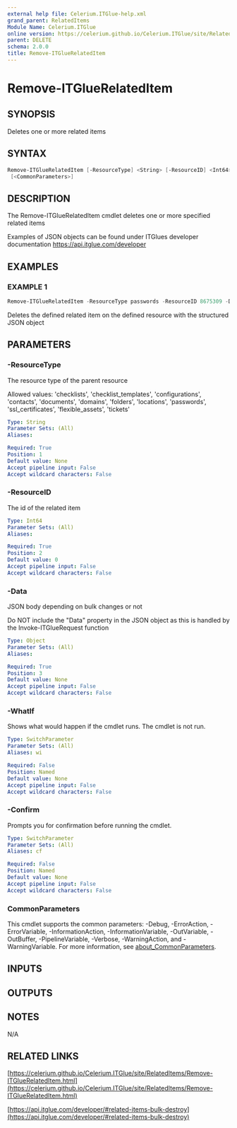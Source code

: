 ```yaml
---
external help file: Celerium.ITGlue-help.xml
grand_parent: RelatedItems
Module Name: Celerium.ITGlue
online version: https://celerium.github.io/Celerium.ITGlue/site/RelatedItems/Remove-ITGlueRelatedItem.html
parent: DELETE
schema: 2.0.0
title: Remove-ITGlueRelatedItem
---
```


# Remove-ITGlueRelatedItem

## SYNOPSIS
Deletes one or more related items

## SYNTAX

```powershell
Remove-ITGlueRelatedItem [-ResourceType] <String> [-ResourceID] <Int64> [-Data] <Object> [-WhatIf] [-Confirm]
 [<CommonParameters>]
```

## DESCRIPTION
The Remove-ITGlueRelatedItem cmdlet deletes one or more specified
related items

Examples of JSON objects can be found under ITGlues developer documentation
    https://api.itglue.com/developer

## EXAMPLES

### EXAMPLE 1
```powershell
Remove-ITGlueRelatedItem -ResourceType passwords -ResourceID 8675309 -Data $JsonObject
```

Deletes the defined related item on the defined resource with the structured
JSON object

## PARAMETERS

### -ResourceType
The resource type of the parent resource

Allowed values:
'checklists', 'checklist_templates', 'configurations', 'contacts',
'documents', 'domains', 'folders', 'locations', 'passwords', 'ssl_certificates',
'flexible_assets', 'tickets'

```yaml
Type: String
Parameter Sets: (All)
Aliases:

Required: True
Position: 1
Default value: None
Accept pipeline input: False
Accept wildcard characters: False
```

### -ResourceID
The id of the related item

```yaml
Type: Int64
Parameter Sets: (All)
Aliases:

Required: True
Position: 2
Default value: 0
Accept pipeline input: False
Accept wildcard characters: False
```

### -Data
JSON body depending on bulk changes or not

Do NOT include the "Data" property in the JSON object as this is handled
by the Invoke-ITGlueRequest function

```yaml
Type: Object
Parameter Sets: (All)
Aliases:

Required: True
Position: 3
Default value: None
Accept pipeline input: False
Accept wildcard characters: False
```

### -WhatIf
Shows what would happen if the cmdlet runs.
The cmdlet is not run.

```yaml
Type: SwitchParameter
Parameter Sets: (All)
Aliases: wi

Required: False
Position: Named
Default value: None
Accept pipeline input: False
Accept wildcard characters: False
```

### -Confirm
Prompts you for confirmation before running the cmdlet.

```yaml
Type: SwitchParameter
Parameter Sets: (All)
Aliases: cf

Required: False
Position: Named
Default value: None
Accept pipeline input: False
Accept wildcard characters: False
```

### CommonParameters
This cmdlet supports the common parameters: -Debug, -ErrorAction, -ErrorVariable, -InformationAction, -InformationVariable, -OutVariable, -OutBuffer, -PipelineVariable, -Verbose, -WarningAction, and -WarningVariable. For more information, see [about_CommonParameters](http://go.microsoft.com/fwlink/?LinkID=113216).

## INPUTS

## OUTPUTS

## NOTES
N/A

## RELATED LINKS

[https://celerium.github.io/Celerium.ITGlue/site/RelatedItems/Remove-ITGlueRelatedItem.html](https://celerium.github.io/Celerium.ITGlue/site/RelatedItems/Remove-ITGlueRelatedItem.html)

[https://api.itglue.com/developer/#related-items-bulk-destroy](https://api.itglue.com/developer/#related-items-bulk-destroy)


